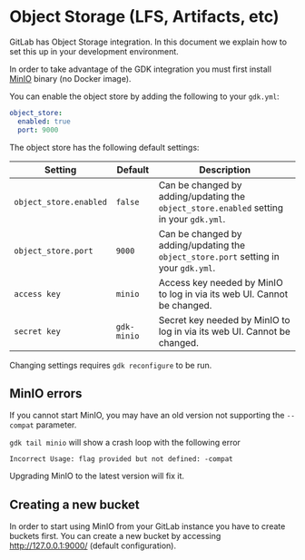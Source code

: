 # Object Storage (LFS, Artifacts, etc)

GitLab has Object Storage integration.
In this document we explain how to set this up in your development
environment.

In order to take advantage of the GDK integration you must first install
[MinIO](https://docs.minio.io/docs/minio-quickstart-guide) binary (no Docker image).

You can enable the object store by adding the following to your `gdk.yml`:

```yaml
object_store:
  enabled: true
  port: 9000
```

The object store has the following default settings:

| Setting                | Default            | Description                                                                             |
|----------------------- |--------------------|-----------------------------------------------------------------------------------------|
| `object_store.enabled` | `false`            | Can be changed by adding/updating the `object_store.enabled` setting in your `gdk.yml`. |
| `object_store.port`    | `9000`             | Can be changed by adding/updating the `object_store.port` setting in your `gdk.yml`.    |
| `access key`           | `minio`            | Access key needed by MinIO to log in via its web UI. Cannot be changed.                 |
| `secret key`           | `gdk-minio`        | Secret key needed by MinIO to log in via its web UI. Cannot be changed.                 |

Changing settings requires `gdk reconfigure` to be run.

## MinIO errors

If you cannot start MinIO, you may have an old version not supporting the `--compat` parameter.

`gdk tail minio` will show a crash loop with the following error

```plaintext
Incorrect Usage: flag provided but not defined: -compat
```

Upgrading MinIO to the latest version will fix it.

## Creating a new bucket

In order to start using MinIO from your GitLab instance you have to create buckets first.
You can create a new bucket by accessing <http://127.0.0.1:9000/> (default configuration).
